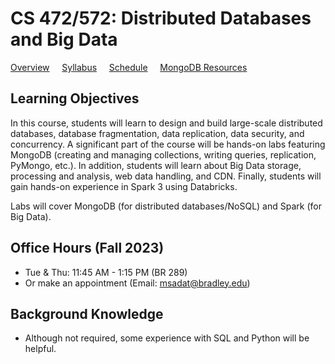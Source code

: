 # CS 472/572:  Distributed Databases and Big Data 

[Overview](./README.md) &nbsp;&nbsp;&nbsp; [Syllabus](./syllabus.md)  &nbsp;&nbsp;&nbsp; [Schedule](./schedule.md)  &nbsp;&nbsp;&nbsp; [MongoDB Resources](./MongoDB_Resources/)

## Learning Objectives
In this course, students will learn to design and build large-scale distributed databases, database fragmentation, data replication, data security, and concurrency. A significant part of the course will be hands-on labs featuring MongoDB (creating and managing collections, writing queries, replication, PyMongo, etc.). In addition, students will learn about Big Data storage, processing and analysis, web data handling, and CDN. Finally, students will gain hands-on experience in Spark 3 using Databricks. 

Labs will cover MongoDB (for distributed databases/NoSQL) and Spark (for Big Data). 


## Office Hours (Fall 2023) 
- Tue & Thu: 11:45 AM - 1:15 PM  (BR 289)
- Or make an appointment (Email: msadat@bradley.edu)


## Background Knowledge 
- Although not required, some experience with SQL and Python will be helpful. 
